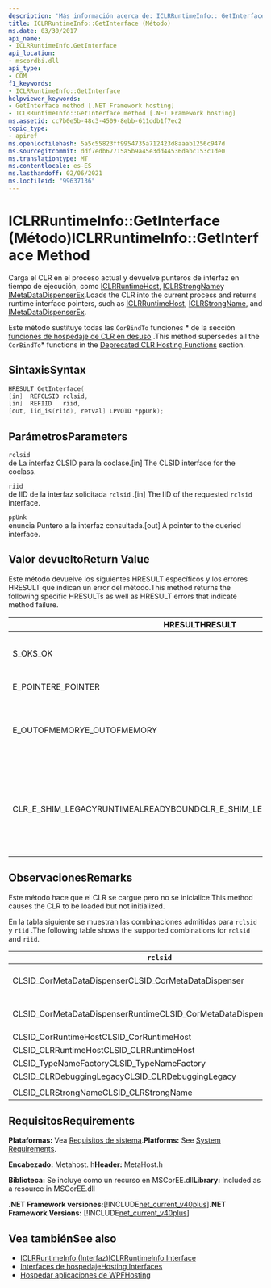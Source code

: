 ```yaml
---
description: 'Más información acerca de: ICLRRuntimeInfo:: GetInterface (método)'
title: ICLRRuntimeInfo::GetInterface (Método)
ms.date: 03/30/2017
api_name:
- ICLRRuntimeInfo.GetInterface
api_location:
- mscordbi.dll
api_type:
- COM
f1_keywords:
- ICLRRuntimeInfo::GetInterface
helpviewer_keywords:
- GetInterface method [.NET Framework hosting]
- ICLRRuntimeInfo::GetInterface method [.NET Framework hosting]
ms.assetid: cc7b0e5b-48c3-4509-8ebb-611ddb1f7ec2
topic_type:
- apiref
ms.openlocfilehash: 5a5c55823ff9954735a712423d8aaab1256c947d
ms.sourcegitcommit: ddf7edb67715a5b9a45e3dd44536dabc153c1de0
ms.translationtype: MT
ms.contentlocale: es-ES
ms.lasthandoff: 02/06/2021
ms.locfileid: "99637136"
---
```

# <a name="iclrruntimeinfogetinterface-method"></a><span data-ttu-id="89d97-103">ICLRRuntimeInfo::GetInterface (Método)</span><span class="sxs-lookup"><span data-stu-id="89d97-103">ICLRRuntimeInfo::GetInterface Method</span></span>

<span data-ttu-id="89d97-104">Carga el CLR en el proceso actual y devuelve punteros de interfaz en tiempo de ejecución, como [ICLRRuntimeHost](iclrruntimehost-interface.md), [ICLRStrongName](iclrstrongname-interface.md)y [IMetaDataDispenserEx](../metadata/imetadatadispenser-interface.md).</span><span class="sxs-lookup"><span data-stu-id="89d97-104">Loads the CLR into the current process and returns runtime interface pointers, such as [ICLRRuntimeHost](iclrruntimehost-interface.md), [ICLRStrongName](iclrstrongname-interface.md), and [IMetaDataDispenserEx](../metadata/imetadatadispenser-interface.md).</span></span>  
  
 <span data-ttu-id="89d97-105">Este método sustituye todas las `CorBindTo` funciones \* de la sección [funciones de hospedaje de CLR en desuso](deprecated-clr-hosting-functions.md) .</span><span class="sxs-lookup"><span data-stu-id="89d97-105">This method supersedes all the `CorBindTo`\* functions in the [Deprecated CLR Hosting Functions](deprecated-clr-hosting-functions.md) section.</span></span>  
  
## <a name="syntax"></a><span data-ttu-id="89d97-106">Sintaxis</span><span class="sxs-lookup"><span data-stu-id="89d97-106">Syntax</span></span>  
  
```cpp  
HRESULT GetInterface(  
[in]  REFCLSID rclsid,  
[in]  REFIID   riid,  
[out, iid_is(riid), retval] LPVOID *ppUnk);  
```  
  
## <a name="parameters"></a><span data-ttu-id="89d97-107">Parámetros</span><span class="sxs-lookup"><span data-stu-id="89d97-107">Parameters</span></span>  

 `rclsid`  
 <span data-ttu-id="89d97-108">de La interfaz CLSID para la coclase.</span><span class="sxs-lookup"><span data-stu-id="89d97-108">[in] The CLSID interface for the coclass.</span></span>  
  
 `riid`  
 <span data-ttu-id="89d97-109">de IID de la interfaz solicitada `rclsid` .</span><span class="sxs-lookup"><span data-stu-id="89d97-109">[in] The IID of the requested `rclsid` interface.</span></span>  
  
 `ppUnk`  
 <span data-ttu-id="89d97-110">enuncia Puntero a la interfaz consultada.</span><span class="sxs-lookup"><span data-stu-id="89d97-110">[out] A pointer to the queried interface.</span></span>  
  
## <a name="return-value"></a><span data-ttu-id="89d97-111">Valor devuelto</span><span class="sxs-lookup"><span data-stu-id="89d97-111">Return Value</span></span>  

 <span data-ttu-id="89d97-112">Este método devuelve los siguientes HRESULT específicos y los errores HRESULT que indican un error del método.</span><span class="sxs-lookup"><span data-stu-id="89d97-112">This method returns the following specific HRESULTs as well as HRESULT errors that indicate method failure.</span></span>  
  
|<span data-ttu-id="89d97-113">HRESULT</span><span class="sxs-lookup"><span data-stu-id="89d97-113">HRESULT</span></span>|<span data-ttu-id="89d97-114">Descripción</span><span class="sxs-lookup"><span data-stu-id="89d97-114">Description</span></span>|  
|-------------|-----------------|  
|<span data-ttu-id="89d97-115">S_OK</span><span class="sxs-lookup"><span data-stu-id="89d97-115">S_OK</span></span>|<span data-ttu-id="89d97-116">El método se completó correctamente.</span><span class="sxs-lookup"><span data-stu-id="89d97-116">The method completed successfully.</span></span>|  
|<span data-ttu-id="89d97-117">E_POINTER</span><span class="sxs-lookup"><span data-stu-id="89d97-117">E_POINTER</span></span>|<span data-ttu-id="89d97-118">`ppUnk` es null.</span><span class="sxs-lookup"><span data-stu-id="89d97-118">`ppUnk` is null.</span></span>|  
|<span data-ttu-id="89d97-119">E_OUTOFMEMORY</span><span class="sxs-lookup"><span data-stu-id="89d97-119">E_OUTOFMEMORY</span></span>|<span data-ttu-id="89d97-120">No hay suficiente memoria disponible para controlar la solicitud.</span><span class="sxs-lookup"><span data-stu-id="89d97-120">Not enough memory is available to handle the request.</span></span>|  
|<span data-ttu-id="89d97-121">CLR_E_SHIM_LEGACYRUNTIMEALREADYBOUND</span><span class="sxs-lookup"><span data-stu-id="89d97-121">CLR_E_SHIM_LEGACYRUNTIMEALREADYBOUND</span></span>|<span data-ttu-id="89d97-122">Un tiempo de ejecución diferente ya estaba enlazado a la Directiva de activación heredada de la versión 2 de CLR.</span><span class="sxs-lookup"><span data-stu-id="89d97-122">A different runtime was already bound to the legacy CLR version 2 activation policy.</span></span>|  
  
## <a name="remarks"></a><span data-ttu-id="89d97-123">Observaciones</span><span class="sxs-lookup"><span data-stu-id="89d97-123">Remarks</span></span>  

 <span data-ttu-id="89d97-124">Este método hace que el CLR se cargue pero no se inicialice.</span><span class="sxs-lookup"><span data-stu-id="89d97-124">This method causes the CLR to be loaded but not initialized.</span></span>  
  
 <span data-ttu-id="89d97-125">En la tabla siguiente se muestran las combinaciones admitidas para `rclsid` y `riid` .</span><span class="sxs-lookup"><span data-stu-id="89d97-125">The following table shows the supported combinations for `rclsid` and `riid`.</span></span>  
  
|`rclsid`|`riid`|  
|--------------|------------|  
|<span data-ttu-id="89d97-126">CLSID_CorMetaDataDispenser</span><span class="sxs-lookup"><span data-stu-id="89d97-126">CLSID_CorMetaDataDispenser</span></span>|<span data-ttu-id="89d97-127">IID_IMetaDataDispenser, IID_IMetaDataDispenserEx</span><span class="sxs-lookup"><span data-stu-id="89d97-127">IID_IMetaDataDispenser, IID_IMetaDataDispenserEx</span></span>|  
|<span data-ttu-id="89d97-128">CLSID_CorMetaDataDispenserRuntime</span><span class="sxs-lookup"><span data-stu-id="89d97-128">CLSID_CorMetaDataDispenserRuntime</span></span>|<span data-ttu-id="89d97-129">IID_IMetaDataDispenser, IID_IMetaDataDispenserEx</span><span class="sxs-lookup"><span data-stu-id="89d97-129">IID_IMetaDataDispenser, IID_IMetaDataDispenserEx</span></span>|  
|<span data-ttu-id="89d97-130">CLSID_CorRuntimeHost</span><span class="sxs-lookup"><span data-stu-id="89d97-130">CLSID_CorRuntimeHost</span></span>|<span data-ttu-id="89d97-131">IID_ICorRuntimeHost</span><span class="sxs-lookup"><span data-stu-id="89d97-131">IID_ICorRuntimeHost</span></span>|  
|<span data-ttu-id="89d97-132">CLSID_CLRRuntimeHost</span><span class="sxs-lookup"><span data-stu-id="89d97-132">CLSID_CLRRuntimeHost</span></span>|<span data-ttu-id="89d97-133">IID_ICLRRuntimeHost</span><span class="sxs-lookup"><span data-stu-id="89d97-133">IID_ICLRRuntimeHost</span></span>|  
|<span data-ttu-id="89d97-134">CLSID_TypeNameFactory</span><span class="sxs-lookup"><span data-stu-id="89d97-134">CLSID_TypeNameFactory</span></span>|<span data-ttu-id="89d97-135">IID_ITypeNameFactory</span><span class="sxs-lookup"><span data-stu-id="89d97-135">IID_ITypeNameFactory</span></span>|  
|<span data-ttu-id="89d97-136">CLSID_CLRDebuggingLegacy</span><span class="sxs-lookup"><span data-stu-id="89d97-136">CLSID_CLRDebuggingLegacy</span></span>|<span data-ttu-id="89d97-137">IID_ICorDebug</span><span class="sxs-lookup"><span data-stu-id="89d97-137">IID_ICorDebug</span></span>|  
|||  
|<span data-ttu-id="89d97-138">CLSID_CLRStrongName</span><span class="sxs-lookup"><span data-stu-id="89d97-138">CLSID_CLRStrongName</span></span>|<span data-ttu-id="89d97-139">IID_ICLRStrongName</span><span class="sxs-lookup"><span data-stu-id="89d97-139">IID_ICLRStrongName</span></span>|  
  
## <a name="requirements"></a><span data-ttu-id="89d97-140">Requisitos</span><span class="sxs-lookup"><span data-stu-id="89d97-140">Requirements</span></span>  

 <span data-ttu-id="89d97-141">**Plataformas:** Vea [Requisitos de sistema](../../get-started/system-requirements.md).</span><span class="sxs-lookup"><span data-stu-id="89d97-141">**Platforms:** See [System Requirements](../../get-started/system-requirements.md).</span></span>  
  
 <span data-ttu-id="89d97-142">**Encabezado:** Metahost. h</span><span class="sxs-lookup"><span data-stu-id="89d97-142">**Header:** MetaHost.h</span></span>  
  
 <span data-ttu-id="89d97-143">**Biblioteca:** Se incluye como un recurso en MSCorEE.dll</span><span class="sxs-lookup"><span data-stu-id="89d97-143">**Library:** Included as a resource in MSCorEE.dll</span></span>  
  
 <span data-ttu-id="89d97-144">**.NET Framework versiones:**[!INCLUDE[net_current_v40plus](../../../../includes/net-current-v40plus-md.md)]</span><span class="sxs-lookup"><span data-stu-id="89d97-144">**.NET Framework Versions:** [!INCLUDE[net_current_v40plus](../../../../includes/net-current-v40plus-md.md)]</span></span>  
  
## <a name="see-also"></a><span data-ttu-id="89d97-145">Vea también</span><span class="sxs-lookup"><span data-stu-id="89d97-145">See also</span></span>

- [<span data-ttu-id="89d97-146">ICLRRuntimeInfo (Interfaz)</span><span class="sxs-lookup"><span data-stu-id="89d97-146">ICLRRuntimeInfo Interface</span></span>](iclrruntimeinfo-interface.md)
- [<span data-ttu-id="89d97-147">Interfaces de hospedaje</span><span class="sxs-lookup"><span data-stu-id="89d97-147">Hosting Interfaces</span></span>](hosting-interfaces.md)
- [<span data-ttu-id="89d97-148">Hospedar aplicaciones de WPF</span><span class="sxs-lookup"><span data-stu-id="89d97-148">Hosting</span></span>](index.md)
